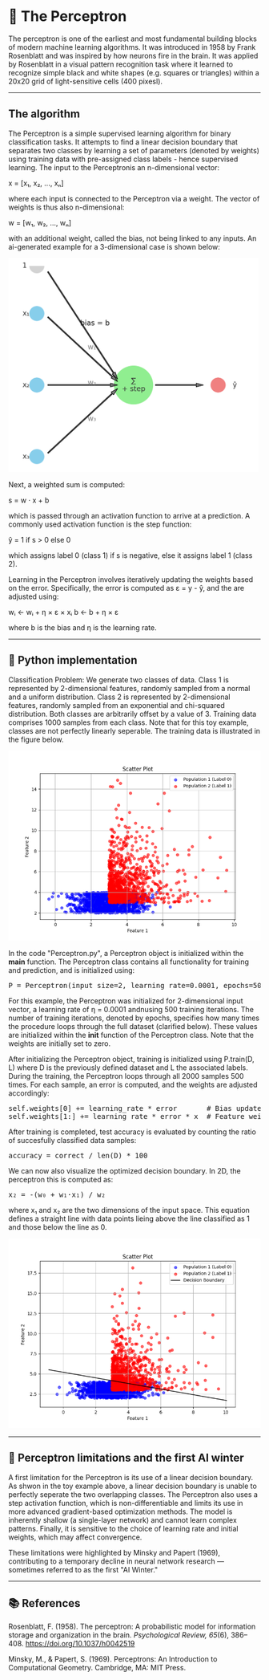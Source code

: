 # 🧠 The Perceptron

The perceptron is one of the earliest and most fundamental building blocks of modern machine learning algorithms. It was introduced in 1958 by Frank Rosenblatt and was inspired by how neurons fire in the brain. It was applied by Rosenblatt in a visual pattern recognition task where it learned to recognize simple black and white shapes (e.g. squares or triangles) within a 20x20 grid of light-sensitive cells (400 pixesl). 

---

## The algorithm

The Perceptron is a simple supervised learning algorithm for binary classification tasks. It attempts to find a linear decision boundary that separates two classes by learning a set of parameters (denoted by weights) using training data with pre-assigned class labels - hence supervised learning. The input to the Perceptronis an n-dimensional vector: 

x = [x₁, x₂, ..., xₙ]

where each input is connected to the Perceptron via a weight. The vector of weights is thus also n-dimensional: 


w = [w₁, w₂, ..., wₙ]

with an additional weight, called the bias, not being linked to any inputs. An ai-generated example for a 3-dimensional case is shown below: 

<img src="images/Figure4.png" alt="" width="500"/>

Next, a weighted sum is computed:

s = w · x + b

which is passed through an activation function to arrive at a prediction. A commonly used activation function is the step function: 

ŷ = 1 if s > 0 else 0

which assigns label 0 (class 1) if s is negative, else it assigns label 1 (class 2). 

Learning in the Perceptron involves iteratively updating the weights based on the error. Specifically, the error is computed as ε = y - ŷ, and the are adjusted using:

wᵢ ← wᵢ + η × ε × xᵢ
b ← b + η × ε

where b is the bias and η is the learning rate. 

---

## 🚀 Python implementation

Classification Problem: We generate two classes of data. Class 1 is represented by 2-dimensional features, randomly sampled from a normal and a uniform distribution. Class 2 is represented by 2-dimensional features, randomly sampled from an exponential and chi-squared distribution. Both classes are arbitrarily offset by a value of 3. Training data comprises 1000 samples from each class. Note that for this toy example, classes are not perfectly linearly seperable. The training data is illustrated in the figure below. 

![Figure 1: ](images/Figure1.png)

In the code "Perceptron.py", a Perceptron object is initialized within the __main__ function. The Perceptron class contains all functionality for training and prediction, and is initialized using: 

<pre>
P = Perceptron(input_size=2, learning_rate=0.0001, epochs=500)
</pre>

For  this example, the Perceptron was initialized for 2-dimensional input vector, a learning rate of η = 0.0001 andnusing 500 training iterations. The number of training iterations, denoted by epochs, specifies how many times the procedure loops through the full dataset (clarified below). These values are initialized within the __init__ function of the Perceptron class. Note that the weights are initially set to zero. 

After initializing the Perceptron object, training is initialized using P.train(D, L) where D is the previously defined dataset and L the associated labels. During the training, the Perceptron loops through all 2000 samples 500 times. For each sample, an error is computed, and the weights are adjusted accordingly:

<pre>
self.weights[0] += learning_rate * error       # Bias update
self.weights[1:] += learning_rate * error * x  # Feature weights update
</pre>

After training is completed, test accuracy is evaluated by counting the ratio of succesfully classified data samples: 

<pre>
accuracy = correct / len(D) * 100
</pre>

We can now also visualize the optimized decision boundary. In 2D, the perceptron this is computed as: 

<pre>
x₂ = -(w₀ + w₁·x₁) / w₂
</pre>

where x₁ and x₂ are the two dimensions of the input space. This equation defines a straight line with data points lieing above the line classified as 1 and those below the line as 0. 

![Figure 1: ](images/Figure2.png)



---

## 🚀 Perceptron limitations and the first AI winter
A first limitation for the Perceptron is its use of a  linear decision boundary. As shwon in the toy example above, a linear decision boundary is unable to perfectly seperate the two overlapping classes. The Perceptron also uses a step activation function, which is non-differentiable and limits its use in more advanced gradient-based optimization methods. The model is inherently shallow (a single-layer network) and cannot learn complex patterns. Finally, it is sensitive to the choice of learning rate and initial weights, which may affect convergence.

These limitations were highlighted by Minsky and Papert (1969), contributing to a temporary decline in neural network research — sometimes referred to as the first "AI Winter."


---

## 📚 References

Rosenblatt, F. (1958). The perceptron: A probabilistic model for information storage and organization in the brain. *Psychological Review, 65*(6), 386–408. https://doi.org/10.1037/h0042519

Minsky, M., & Papert, S. (1969). Perceptrons: An Introduction to Computational Geometry. Cambridge, MA: MIT Press.
